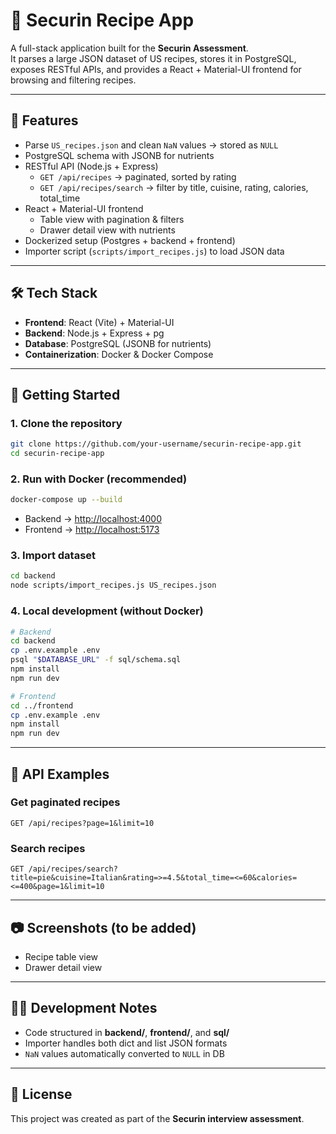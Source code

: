 # 🍲 Securin Recipe App

A full-stack application built for the **Securin Assessment**.  
It parses a large JSON dataset of US recipes, stores it in PostgreSQL, exposes RESTful APIs, and provides a React + Material-UI frontend for browsing and filtering recipes.

---

## 📌 Features

- Parse `US_recipes.json` and clean `NaN` values → stored as `NULL`
- PostgreSQL schema with JSONB for nutrients
- RESTful API (Node.js + Express)
  - `GET /api/recipes` → paginated, sorted by rating
  - `GET /api/recipes/search` → filter by title, cuisine, rating, calories, total_time
- React + Material-UI frontend
  - Table view with pagination & filters
  - Drawer detail view with nutrients
- Dockerized setup (Postgres + backend + frontend)
- Importer script (`scripts/import_recipes.js`) to load JSON data

---

## 🛠 Tech Stack

- **Frontend**: React (Vite) + Material-UI
- **Backend**: Node.js + Express + pg
- **Database**: PostgreSQL (JSONB for nutrients)
- **Containerization**: Docker & Docker Compose

---

## 🚀 Getting Started

### 1. Clone the repository
```bash
git clone https://github.com/your-username/securin-recipe-app.git
cd securin-recipe-app
```

### 2. Run with Docker (recommended)
```bash
docker-compose up --build
```
- Backend → [http://localhost:4000](http://localhost:4000)
- Frontend → [http://localhost:5173](http://localhost:5173)

### 3. Import dataset
```bash
cd backend
node scripts/import_recipes.js US_recipes.json
```

### 4. Local development (without Docker)
```bash
# Backend
cd backend
cp .env.example .env
psql "$DATABASE_URL" -f sql/schema.sql
npm install
npm run dev

# Frontend
cd ../frontend
cp .env.example .env
npm install
npm run dev
```

---

## 📡 API Examples

### Get paginated recipes
```
GET /api/recipes?page=1&limit=10
```

### Search recipes
```
GET /api/recipes/search?title=pie&cuisine=Italian&rating=>=4.5&total_time=<=60&calories=<=400&page=1&limit=10
```

---

## 📷 Screenshots (to be added)
- Recipe table view
- Drawer detail view

---

## 👨‍💻 Development Notes
- Code structured in **backend/**, **frontend/**, and **sql/**
- Importer handles both dict and list JSON formats
- `NaN` values automatically converted to `NULL` in DB

---

## 📝 License
This project was created as part of the **Securin interview assessment**.
